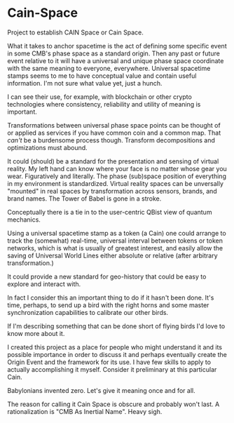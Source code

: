 # Cain-Space
Project to establish CAIN Space or Cain Space.

What it takes to anchor spacetime is the act of defining some specific event in some CMB's phase space as a standard origin. Then any past or future event relative to it will have a universal and unique phase space coordinate with the same meaning to everyone, everywhere. Universal spacetime stamps seems to me to have conceptual value and contain useful information. I'm not sure what value yet, just a hunch.

I can see their use, for example, with blockchain or other crypto technologies where consistency, reliability and utility of meaning is important.

Transformations between universal phase space points can be thought of or applied as services if you have common coin and a common map. That _can't_ be a burdensome process though. Transform decompositions and optimizations must abound.  

It could (should) be a standard for the presentation and sensing of virtual reality. My left hand can know where your face is no matter whose gear you wear.  Figuratively and literally.  The phase (sub)space position of everything in my environment is standardized.  Virtual reality spaces can be unversally "mounted" in real spaces by transformation across sensors, brands, and brand names.  The Tower of Babel is gone in a stroke.

Conceptually there is a tie in to the user-centric QBist view of quantum mechanics. 

Using a universal spacetime stamp as a token (a Cain) one could arrange to track the (somewhat) real-time, universal interval between tokens or token networks, which is what is usually of greatest interest, and easily allow the saving of Universal World Lines either absolute or relative (after arbitrary transformation.)

It could provide a new standard for geo-history that could be easy to explore and interact with.

In fact I consider this an important thing to do if it hasn't been done. It's time, perhaps, to send up a bird with the right horns and some master synchronization capabilities to calibrate our other birds.

If I'm describing something that can be done short of flying birds I'd love to know more about it.

I created this project as a place for people who might understand it and its possible importance in order to discuss it and perhaps eventually create the Origin Event and the framework for its use.  I have few skills to apply to actually accomplishing it myself.  Consider it preliminary at this particular Cain.

Babylonians invented zero.  Let's give it meaning once and for all.

The reason for calling it Cain Space is obscure and probably won't last.  A rationalization is "CMB As Inertial Name".  Heavy sigh.

